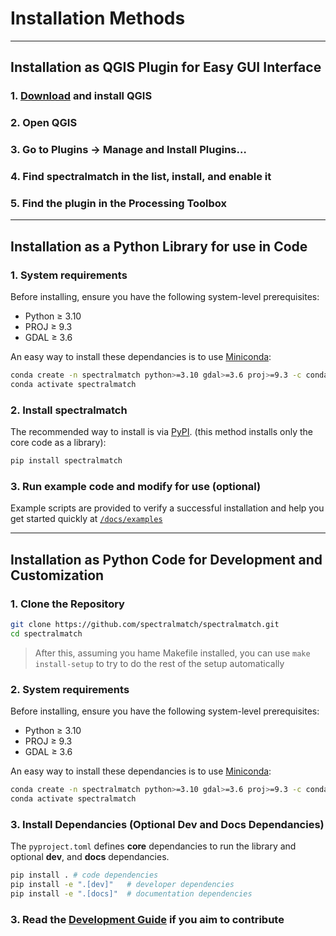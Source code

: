 # Installation Methods

---

## Installation as QGIS Plugin for Easy GUI Interface

### 1. [Download](https://qgis.org/download/) and install QGIS
### 2.	Open QGIS
### 3.	Go to Plugins → Manage and Install Plugins…
### 4.	Find spectralmatch in the list, install, and enable it
### 5.	Find the plugin in the Processing Toolbox

---

## Installation as a Python Library for use in Code

### 1. System requirements
Before installing, ensure you have the following system-level prerequisites:

- Python ≥ 3.10
- PROJ ≥ 9.3
- GDAL ≥ 3.6

An easy way to install these dependancies is to use [Miniconda](https://www.anaconda.com/docs/getting-started/miniconda/install#quickstart-install-instructions):
```bash
conda create -n spectralmatch python>=3.10 gdal>=3.6 proj>=9.3 -c conda-forge
conda activate spectralmatch
```

### 2. Install spectralmatch

The recommended way to install is via [PyPI](https://pypi.org/). (this method installs only the core code as a library):

```bash
pip install spectralmatch
```

### 3. Run example code and modify for use (optional)

Example scripts are provided to verify a successful installation and help you get started quickly at [`/docs/examples`](https://github.com/spectralmatch/spectralmatch/blob/main/docs/examples/)

---

## Installation as Python Code for Development and Customization

### 1. Clone the Repository
```bash
git clone https://github.com/spectralmatch/spectralmatch.git
cd spectralmatch
```

> After this, assuming you hame Makefile installed, you can use `make install-setup` to try to do the rest of the setup automatically

### 2. System requirements
Before installing, ensure you have the following system-level prerequisites:

- Python ≥ 3.10
- PROJ ≥ 9.3
- GDAL ≥ 3.6

An easy way to install these dependancies is to use [Miniconda](https://www.anaconda.com/docs/getting-started/miniconda/install#quickstart-install-instructions):
```bash
conda create -n spectralmatch python>=3.10 gdal>=3.6 proj>=9.3 -c conda-forge
conda activate spectralmatch
```

### 3. Install Dependancies (Optional Dev and Docs Dependancies)
The `pyproject.toml` defines **core** dependancies to run the library and optional **dev**, and **docs** dependancies.

```bash
pip install . # code dependencies
pip install -e ".[dev]"   # developer dependencies
pip install -e ".[docs]"  # documentation dependencies
```

### 3. Read the [Development Guide](https://spectralmatch.github.io/spectralmatch/development/) if you aim to contribute